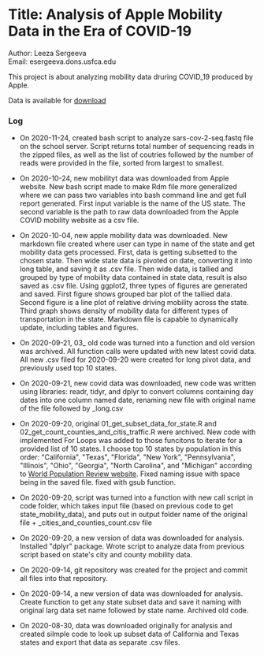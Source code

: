 # Title: Analysis of Apple Mobility Data in the Era of COVID-19

Author: Leeza Sergeeva  
Email: esergeeva.dons.usfca.edu


This project is about analyzing mobility data druring COVID_19 produced by Apple.

Data is available for [download](https://covid19.apple.com/mobility)


### Log
* On 2020-11-24, created bash script to analyze sars-cov-2-seq.fastq file on the school server. Script returns total number of sequencing reads in the zipped files, as well as the list of coutries followed by the number of reads were provided in the file, sorted from largest to smallest.
* On 2020-10-24, new mobilityt data was downloaded from Apple website. New bash script made to make Rdm file more generalized where we can pass two variables into bash command line and get full report generated. First input variable is the name of the US state. The second variable is the path to raw data downloaded from the Apple COVID mobility website as a csv file.
* On 2020-10-04, new apple mobility data was downloaded. New markdown file created where user can type in name of the state and get mobility data gets processed. First, data is getting subsetted to the chosen state. Then wide state data is pivoted on date, converting it into long table, and saving it as .csv file. Then wide data, is tallied and grouped by type of mobility data contained in state data, result is also saved as .csv file. Using ggplot2, three types of figures are generated and saved. First figure shows grouped bar plot of the tallied data. Second figure is a line plot of relative driving mobility across the state. Third graph shows density of mobility data for different types of transportation in the state. Markdown file is capable to dynamically update, including tables and figures.


* On 2020-09-21, 03_ old code was turned into a function and old version was archived. All function calls were updated with new latest covid data. All new .csv filed for 2020-09-20 were created for long pivot data, and previously used top 10 states.

* On 2020-09-21, new covid data was downloaded, new code was written using libraries: readr, tidyr, and dplyr to convert columns containing day dates into one column named date, renaming new file with original name of the file followed by _long.csv

* On 2020-09-20, original 01_get_subset_data_for_state.R and 02_get_count_counties_and_citis_traffic.R were archived. New code with implemented For Loops was added to those funcitons to iterate for a provided list of 10 states. I choose top 10 states by population in this order: "California", "Texas", "Florida", "New York", "Pennsylvania", "Illinois", "Ohio", "Georgia", "North Carolina", and "Michigan" according to [World Population Review website](https://worldpopulationreview.com/states). Fixed naming issue with space being in the saved file. fixed with gsub function.

* On 2020-09-20, script was turned into a function with new call script in code folder, which takes input file (based on previous code to get state_mobility_data), and puts out in output folder name of the original file + _cities_and_counties_count.csv file

* On 2020-09-20, a new version of data was downloaded for analysis. Installed "dplyr" package. Wrote script to analyze data from previous script based on state's city and county mobility data.

* On 2020-09-14, git repository was created for the project and commit all files into that repository.

* On 2020-09-14, a new version of data was downloaded for analysis. Create function to get any state subset data and save it naming with original larg data set name followed by state name. Archived old code. 

* On 2020-08-30, data was downloaded originally for analysis and created silmple code to look up subset data of California and Texas states and export that data as separate .csv files.

